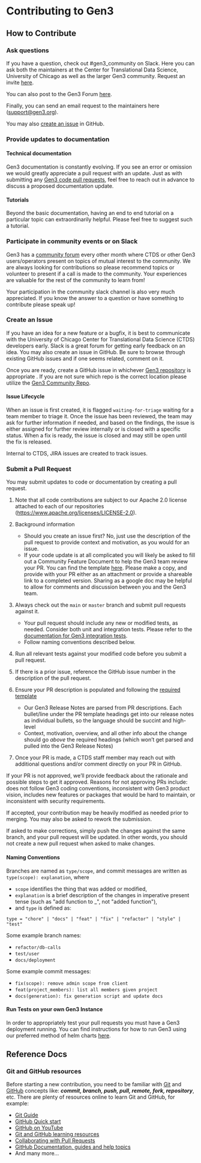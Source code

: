 # Contributing to Gen3

## How to Contribute

### Ask questions

If you have a question, check out #gen3_community on Slack.  Here you can ask both the maintainers at the Center for Translational Data Science, University of Chicago as well as the larger Gen3 community.  Request an invite [here](https://docs.google.com/forms/d/e/1FAIpQLSczyhhOXeCK9FdVtpQpelOHYnRj1EAq1rwwnm9q6cPAe5a7ug/viewform).

You can also post to the Gen3 Forum [here](https://forums.gen3.org/).

Finally, you can send an email request to the maintainers here (support@gen3.org).

You may also [create an issue](#create-an-issue) in GitHub.

### Provide updates to documentation

#### Technical documentation

Gen3 documentation is constantly evolving.  If you see an error or omission we would greatly appreciate a pull request with an update.  Just as with submitting any [Gen3 code pull requests](#submit-a-pull-request), feel free to reach out in advance to discuss a proposed documentation update.

#### Tutorials

Beyond the basic documentation, having an end to end tutorial on a particular topic can extraordinarily helpful.  Please feel free to suggest such a tutorial.  

### Participate in community events or on Slack

Gen3 has a [community forum](https://gen3.org/community/events/) every other month where CTDS or other Gen3 users/operators present on topics of mutual interest to the community.  We are always looking for contributions so please recommend topics or volunteer to present if a call is made to the community.  Your experiences are valuable for the rest of the community to learn from!

Your participation in the community slack channel is also very much appreciated.  If you know the answer to a question or have something to contribute please speak up!  


### Create an Issue

If you have an idea for a new feature or a bugfix, it is best to communicate with the University of Chicago Center for Translational Data Science (CTDS) developers early. Slack is a great forum for getting early feedback on an idea. You may also create an issue in GitHub. Be sure to browse through existing GitHub issues and if one seems related, comment on it.

Once you are ready, create a GitHub issue in whichever [Gen3 repository](https://github.com/orgs/uc-cdis/repositories) is appropriate .  If you are not sure which repo is the correct location please utilize the [Gen3 Community Repo](https://github.com/uc-cdis/gen3-community).


#### Issue Lifecycle

When an issue is first created, it is flagged `waiting-for-triage` waiting for a team member to triage it. Once the issue has been reviewed, the team may ask for further information if needed, and based on the findings, the issue is either assigned for further review internally or is closed with a specific status.  When a fix is ready, the issue is closed and may still be open until the fix is released.

Internal to CTDS, JIRA issues are created to track issues.

### Submit a Pull Request

You may submit updates to code or documentation by creating a pull request.

1. Note that all code contributions are subject to our Apache 2.0 license attached to each of our repositories (https://www.apache.org/licenses/LICENSE-2.0).
2. Background information

    * Should you create an issue first? No, just use the description of the pull request to provide context and motivation, as you would for an issue.  
    * If your code update is at all complicated you will likely be asked to fill out a Community Feature Document to help the  Gen3 team review your PR.  You can find the template [here](https://docs.google.com/document/d/1P2dfqnSH-e7OX1Hw62sDL8zcR7gZp4d152TlDBlomDc/edit?tab=t.0#heading=h.5e0lej9k5tiv).  Please make a copy, and provide with your PR either as an attachment or provide a shareable link to a completed version.  Sharing as a google doc may be helpful to allow for comments and discussion between you and the Gen3 team.

3. Always check out the `main` or `master` branch and submit pull requests against it.

    * Your pull request should include any new or modified tests, as needed. Consider both unit and integration tests. Please refer to the [documentation for Gen3 integration tests](https://github.com/uc-cdis/gen3-code-vigil/blob/master/gen3-integration-tests/README.md).
    * Follow naming conventions described below.

4. Run all relevant tests against your modified code before you submit a pull request.
5. If there is a prior issue, reference the GitHub issue number in the description of the pull request.
6. Ensure your PR description is populated and following the [required template](https://github.com/uc-cdis/.github/blob/master/.github/pull_request_template.md)

    * Our Gen3 Release Notes are parsed from PR descriptions. Each bullet/line under the PR template headings get into our release notes as individual bullets, so the language should be succint and high-level
    * Context, motivation, overview, and all other info about the change should go _above_ the required headings (which won’t get parsed and pulled into the Gen3 Release Notes)

7. Once your PR is made, a CTDS staff member may reach out with additional questions and/or comment directly on your PR in GitHub.

If your PR is not approved, we’ll provide feedback about the rationale and possible steps to get it approved. Reasons for not approving PRs include: does not follow Gen3 coding conventions, inconsistent with Gen3 product vision, includes new features or packages that would be hard to maintain, or inconsistent with security requirements.

If accepted, your contribution may be heavily modified as needed prior to merging. You may also be asked to rework the submission.

If asked to make corrections, simply push the changes against the same branch, and your pull request will be updated. In other words, you should not create a new pull request when asked to make changes.

#### Naming Conventions

Branches are named as `type/scope`, and commit messages are written as
`type(scope): explanation`, where

* `scope` identifies the thing that was added or modified,
* `explanation` is a brief description of the changes in imperative present
  tense (such as "add function to \_", not "added function"),
* and `type` is defined as:

```
type = "chore" | "docs" | "feat" | "fix" | "refactor" | "style" | "test"
```

Some example branch names:

* `refactor/db-calls`
* `test/user`
* `docs/deployment`

Some example commit messages:

* `fix(scope): remove admin scope from client`
* `feat(project_members): list all members given project`
* `docs(generation): fix generation script and update docs`

#### Run Tests on your own Gen3 Instance

In order to appropriately test your pull requests you must have a Gen3 deployment running.  You can find instructions for how to run Gen3 using our preferred method of helm charts [here](https://github.com/uc-cdis/gen3-helm/tree/doc/gen3Setup).


## Reference Docs


### Git and GitHub resources

Before starting a new contribution, you need to be familiar with [Git](https://git-scm.com/) and [GitHub](https://github.com/) concepts like: ***commit, branch, push, pull, remote, fork, repository***, etc. There are plenty of resources online to learn Git and GitHub, for example:

* [Git Guide](https://github.com/git-guides/)
* [GitHub Quick start](https://docs.github.com/en/get-started/quickstart)
* [GitHub on YouTube](https://www.youtube.com/github)
* [Git and GitHub learning resources](https://docs.github.com/en/get-started/quickstart/git-and-github-learning-resources)
* [Collaborating with Pull Requests](https://docs.github.com/en/github/collaborating-with-pull-requests)
* [GitHub Documentation, guides and help topics](https://docs.github.com/en/github)
* And many more...
